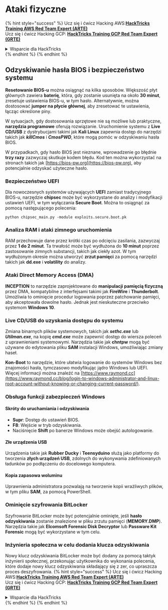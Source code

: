 # Ataki fizyczne

{% hint style="success" %}
Ucz się i ćwicz Hacking AWS:<img src="/.gitbook/assets/arte.png" alt="" data-size="line">[**HackTricks Training AWS Red Team Expert (ARTE)**](https://training.hacktricks.xyz/courses/arte)<img src="/.gitbook/assets/arte.png" alt="" data-size="line">\
Ucz się i ćwicz Hacking GCP: <img src="/.gitbook/assets/grte.png" alt="" data-size="line">[**HackTricks Training GCP Red Team Expert (GRTE)**<img src="/.gitbook/assets/grte.png" alt="" data-size="line">](https://training.hacktricks.xyz/courses/grte)

<details>

<summary>Wsparcie dla HackTricks</summary>

* Sprawdź [**plany subskrypcyjne**](https://github.com/sponsors/carlospolop)!
* **Dołącz do** 💬 [**grupy Discord**](https://discord.gg/hRep4RUj7f) lub [**grupy telegram**](https://t.me/peass) lub **śledź** nas na **Twitterze** 🐦 [**@hacktricks\_live**](https://twitter.com/hacktricks\_live)**.**
* **Podziel się sztuczkami hackingowymi, przesyłając PR-y do** [**HackTricks**](https://github.com/carlospolop/hacktricks) i [**HackTricks Cloud**](https://github.com/carlospolop/hacktricks-cloud) repozytoriów github.

</details>
{% endhint %}
{% endhint %}

## Odzyskiwanie hasła BIOS i bezpieczeństwo systemu

**Resetowanie BIOS-u** można osiągnąć na kilka sposobów. Większość płyt głównych zawiera **baterię**, która, gdy zostanie usunięta na około **30 minut**, zresetuje ustawienia BIOS-u, w tym hasło. Alternatywnie, można dostosować **jumper na płycie głównej**, aby zresetować te ustawienia, łącząc określone piny.

W sytuacjach, gdy dostosowania sprzętowe nie są możliwe lub praktyczne, **narzędzia programowe** oferują rozwiązanie. Uruchomienie systemu z **Live CD/USB** z dystrybucjami takimi jak **Kali Linux** zapewnia dostęp do narzędzi takich jak **_killCmos_** i **_CmosPWD_**, które mogą pomóc w odzyskiwaniu hasła BIOS.

W przypadkach, gdy hasło BIOS jest nieznane, wprowadzenie go błędnie **trzy razy** zazwyczaj skutkuje kodem błędu. Kod ten można wykorzystać na stronach takich jak [https://bios-pw.org](https://bios-pw.org), aby potencjalnie odzyskać użyteczne hasło.

### Bezpieczeństwo UEFI

Dla nowoczesnych systemów używających **UEFI** zamiast tradycyjnego BIOS-u, narzędzie **chipsec** może być wykorzystane do analizy i modyfikacji ustawień UEFI, w tym wyłączania **Secure Boot**. Można to osiągnąć za pomocą następującego polecenia:

`python chipsec_main.py -module exploits.secure.boot.pk`

### Analiza RAM i ataki zimnego uruchomienia

RAM przechowuje dane przez krótki czas po odcięciu zasilania, zazwyczaj przez **1 do 2 minut**. Ta trwałość może być wydłużona do **10 minut** poprzez zastosowanie zimnych substancji, takich jak ciekły azot. W tym wydłużonym okresie można utworzyć **zrzut pamięci** za pomocą narzędzi takich jak **dd.exe** i **volatility** do analizy.

### Ataki Direct Memory Access (DMA)

**INCEPTION** to narzędzie zaprojektowane do **manipulacji pamięcią fizyczną** przez DMA, kompatybilne z interfejsami takimi jak **FireWire** i **Thunderbolt**. Umożliwia to ominięcie procedur logowania poprzez patchowanie pamięci, aby akceptowała dowolne hasło. Jednak jest nieskuteczne przeciwko systemom **Windows 10**.

### Live CD/USB do uzyskania dostępu do systemu

Zmiana binarnych plików systemowych, takich jak **_sethc.exe_** lub **_Utilman.exe_**, na kopię **_cmd.exe_** może zapewnić dostęp do wiersza poleceń z uprawnieniami systemowymi. Narzędzia takie jak **chntpw** mogą być używane do edytowania pliku **SAM** instalacji Windows, umożliwiając zmiany haseł.

**Kon-Boot** to narzędzie, które ułatwia logowanie do systemów Windows bez znajomości hasła, tymczasowo modyfikując jądro Windows lub UEFI. Więcej informacji można znaleźć na [https://www.raymond.cc](https://www.raymond.cc/blog/login-to-windows-administrator-and-linux-root-account-without-knowing-or-changing-current-password/).

### Obsługa funkcji zabezpieczeń Windows

#### Skróty do uruchamiania i odzyskiwania

- **Supr**: Dostęp do ustawień BIOS.
- **F8**: Wejście w tryb odzyskiwania.
- Naciśnięcie **Shift** po banerze Windows może obejść autologowanie.

#### Złe urządzenia USB

Urządzenia takie jak **Rubber Ducky** i **Teensyduino** służą jako platformy do tworzenia **złych urządzeń USB**, zdolnych do wykonywania zdefiniowanych ładunków po podłączeniu do docelowego komputera.

#### Kopia zapasowa woluminu

Uprawnienia administratora pozwalają na tworzenie kopii wrażliwych plików, w tym pliku **SAM**, za pomocą PowerShell.

### Ominięcie szyfrowania BitLocker

Szyfrowanie BitLocker może być potencjalnie ominięte, jeśli **hasło odzyskiwania** zostanie znalezione w pliku zrzutu pamięci (**MEMORY.DMP**). Narzędzia takie jak **Elcomsoft Forensic Disk Decryptor** lub **Passware Kit Forensic** mogą być wykorzystane w tym celu.

### Inżynieria społeczna w celu dodania klucza odzyskiwania

Nowy klucz odzyskiwania BitLocker może być dodany za pomocą taktyk inżynierii społecznej, przekonując użytkownika do wykonania polecenia, które dodaje nowy klucz odzyskiwania składający się z zer, co upraszcza proces deszyfrowania.
{% hint style="success" %}
Ucz się i ćwicz Hacking AWS:<img src="/.gitbook/assets/arte.png" alt="" data-size="line">[**HackTricks Training AWS Red Team Expert (ARTE)**](https://training.hacktricks.xyz/courses/arte)<img src="/.gitbook/assets/arte.png" alt="" data-size="line">\
Ucz się i ćwicz Hacking GCP: <img src="/.gitbook/assets/grte.png" alt="" data-size="line">[**HackTricks Training GCP Red Team Expert (GRTE)**<img src="/.gitbook/assets/grte.png" alt="" data-size="line">](https://training.hacktricks.xyz/courses/grte)

<details>

<summary>Wsparcie dla HackTricks</summary>

* Sprawdź [**plany subskrypcyjne**](https://github.com/sponsors/carlospolop)!
* **Dołącz do** 💬 [**grupy Discord**](https://discord.gg/hRep4RUj7f) lub [**grupy telegram**](https://t.me/peass) lub **śledź** nas na **Twitterze** 🐦 [**@hacktricks\_live**](https://twitter.com/hacktricks\_live)**.**
* **Podziel się sztuczkami hackingowymi, przesyłając PR-y do** [**HackTricks**](https://github.com/carlospolop/hacktricks) i [**HackTricks Cloud**](https://github.com/carlospolop/hacktricks-cloud) repozytoriów github.

</details>
{% endhint %}
</details>
{% endhint %}

